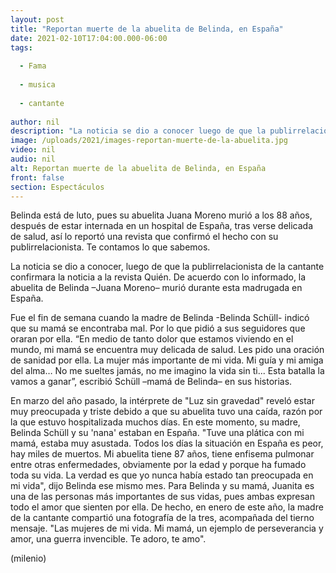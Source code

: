```yaml
---
layout: post
title: "Reportan muerte de la abuelita de Belinda, en España"
date: 2021-02-10T17:04:00.000-06:00
tags:
  
  - Fama
  
  - musica
  
  - cantante
  
author: nil
description: "La noticia se dio a conocer luego de que la publirrelacionista de la cantante confirmara la noticia a la revista Quién. La abuelita de Belinda, Juana Moreno, estaba delicada de salud. "
image: /uploads/2021/images-reportan-muerte-de-la-abuelita.jpg
video: nil
audio: nil
alt: Reportan muerte de la abuelita de Belinda, en España
front: false
section: Espectáculos
---
```


Belinda está de luto, pues su abuelita Juana Moreno murió a los 88 años, después de estar internada en un hospital de España, tras verse delicada de salud, así lo reportó una revista que confirmó el hecho con su publirrelacionista. Te contamos lo que sabemos.

La noticia se dio a conocer, luego de que la publirrelacionista de la cantante confirmara la noticia a la revista Quién. De acuerdo con lo informado, la abuelita de Belinda –Juana Moreno– murió durante esta madrugada en España. 

Fue el fin de semana cuando la madre de Belinda -Belinda Schüll- indicó que su mamá se encontraba mal. Por lo que pidió a sus seguidores que oraran por ella. 
“En medio de tanto dolor que estamos viviendo en el mundo, mi mamá se encuentra muy delicada de salud. Les pido una oración de sanidad por ella. La mujer más importante de mi vida. Mi guía y mi amiga del alma… No me sueltes jamás, no me imagino la vida sin ti... Esta batalla la vamos a ganar”, escribió Schüll –mamá de Belinda– en sus historias. 

En marzo del año pasado, la intérprete de "Luz sin gravedad" reveló estar muy preocupada y triste debido a que su abuelita tuvo una caída, razón por la que estuvo hospitalizada muchos días. En este momento, su madre, Belinda Schüll y su 'nana' estaban en España. 
 "Tuve una plática con mi mamá, estaba muy asustada. Todos los días la situación en España es peor, hay miles de muertos. Mi abuelita tiene 87 años, tiene enfisema pulmonar entre otras enfermedades, obviamente por la edad y porque ha fumado toda su vida. La verdad es que yo nunca había estado tan preocupada en mi vida", dijo Belinda ese mismo mes. 
 Para Belinda y su mamá, Juanita es una de las personas más importantes de sus vidas, pues ambas expresan todo el amor que sienten por ella. De hecho, en enero de este año, la madre de la cantante compartió una fotografía de la tres, acompañada del tierno mensaje.
"Las mujeres de mi vida. Mi mamá, un ejemplo de perseverancia y amor, una guerra invencible. Te adoro, te amo".  

(milenio)